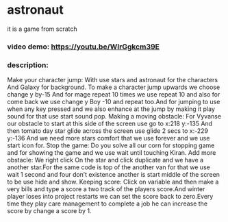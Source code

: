 # astronaut
it is a game from scratch
### video demo:   <https://youtu.be/WIrGgkcm39E>
### description:
Make your character jump:
With use stars and astronaut for the characters And Galaxy for background. To make a character jump upwards we choose change y by-15 And for mage repeat 10 times we use repeat 10 and also for come back we use change y Boy -10 and repeat too.And for jumping to use when any key pressed and we also enhance at the jump by making it play sound for that use start sound pop.
Making a moving obstacle:
For Vyvanse our obstacle to start at this side of the screen use go to x:218 y:-135 And then tomato day star glide across the screen use glide 2 secs to x:-229 y:-136 And we need more stars comfort that we use forever and we use start icon for.
Stop the game:
Do you solve all our corn for stopping game and for showing the game and we use wait until touching Kiran.
Add more obstacle:
We right click On the star and click duplicate and we have a another star.For the same code is top of the another van for that we use wait 1 second and four don’t existence another is start middle of the screen to be use hide and show.
Keeping score:
Click on variable and then make a very bills and type a score a two track of the players score.And winter player loses into project restarts we can set the score back to zero.Every time they play care management to complete a job he can increase the score by change a score by 1.
